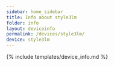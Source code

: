 ```yaml
---
sidebar: home_sidebar
title: Info about style3lm
folder: info
layout: deviceinfo
permalink: /devices/style3lm/
device: style3lm
---
```

{% include templates/device_info.md %}
